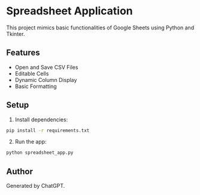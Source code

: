 # Spreadsheet Application

This project mimics basic functionalities of Google Sheets using Python and Tkinter.

## Features
- Open and Save CSV Files
- Editable Cells
- Dynamic Column Display
- Basic Formatting

## Setup

1. Install dependencies:
```bash
pip install -r requirements.txt
```

2. Run the app:
```bash
python spreadsheet_app.py
```

## Author
Generated by ChatGPT.
